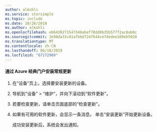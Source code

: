 ```yaml
---
author: alkohli
ms.service: storsimple
ms.topic: include
ms.date: 10/26/2018
ms.author: alkohli
ms.openlocfilehash: eb6438271547348abef78dd8b35b577f2ac0ab8c
ms.sourcegitcommit: 3e98da33c41a7bbd724f644ce7dedee169eb5028
ms.translationtype: MT
ms.contentlocale: zh-CN
ms.lasthandoff: 06/18/2019
ms.locfileid: "67172989"
---
```

#### <a name="to-install-regular-updates-via-the-azure-classic-portal"></a>通过 Azure 经典门户安装常规更新
1. 在“设备”页上，选择要安装更新的设备。 
2. 导航到“设备” > “维护”，并向下滚动到“软件更新”。   
3. 若要检查更新，请单击页面底部的“检查更新”。 
4. 如果有可用的软件更新，会显示一条消息。 单击“安装更新”开始更新设备。 
   
    成功安装更新后，系统会发出通知。

